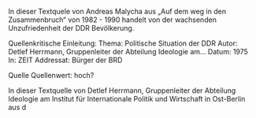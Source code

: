 In dieser Textquele von Andreas Malycha aus „Auf dem weg in den Zusammenbruch“ von 1982 - 1990 handelt von der wachsenden Unzufriedenheit der DDR Bevölkerung. 

Quellenkritische Einleitung:
Thema: Politische Situation der DDR
Autor: Detlef Herrmann, Gruppenleiter der Abteilung Ideologie am…
Datum: 1975
In: ZEIT
Addressat: Bürger der BRD

Quelle
Quellenwert: hoch?

In dieser Textquelle von Detlef Herrmann, Gruppenleiter der Abteilung Ideologie am Institut für Internationale Politik und Wirtschaft in Ost-Berlin aus d